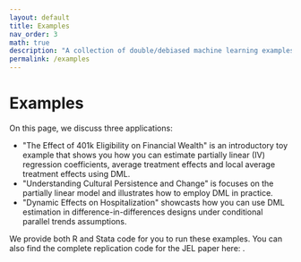 ```yaml
---
layout: default
title: Examples
nav_order: 3
math: true
description: "A collection of double/debiased machine learning examples."
permalink: /examples
---
```


# Examples

On this page, we discuss three applications:
 
- "The Effect of 401k Eligibility on Financial Wealth" is an introductory toy example that shows you how you can estimate partially linear (IV) regression coefficients, average treatment effects and local average treatment effects using DML.
- "Understanding Cultural Persistence and Change" is focuses on the partially linear model and illustrates how to employ DML in practice.
- "Dynamic Effects on Hospitalization" showcasts how you can use DML estimation in difference-in-differences designs under conditional parallel trends assumptions.

We provide both R and Stata code for you to run these examples. You can also find the complete replication code for the JEL paper here: <link to be added>.